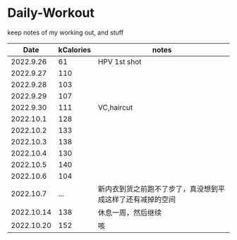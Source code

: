 # Daily-Workout
keep notes of my working out, and stuff

|Date|kCalories|notes|
|--|--|--|
|2022.9.26|61|HPV 1st shot|
|2022.9.27|110||
|2022.9.28|103||
|2022.9.29|107||
|2022.9.30|111|VC,haircut|
|2022.10.1|128||
|2022.10.2|133||
|2022.10.3|138||
|2022.10.4|130||
|2022.10.5|140||
|2022.10.6|104||
|2022.10.7|...|新内衣到货之前跑不了步了，真没想到平成这样了还有减掉的空间|
|2022.10.14|138|休息一周，然后继续|
|2022.10.20|152|咳|
